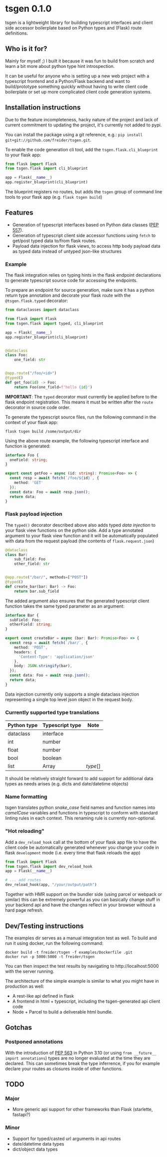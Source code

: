 # tsgen 0.1.0

tsgen is a lightweight library for building typescript interfaces and client side accessor boilerplate based on Python types and (Flask) route definitions.

## Who is it for?
Mainly for myself ;) I built it because it was fun to build from scratch and learn a bit more about python type hint introspection.

It can be useful for anyone who is setting up a new web project with a typescript frontend and a Python/Flask backend and want to build/prototype something quickly without having to write client code boilerplate or set up more complicated client code generation systems.

## Installation instructions
Due to the feature incompleteness, hacky nature of the project and lack of current commitment to updating the project, it's currently not added to pypi.

You can install the package using a git reference, e.g.: `pip install git+git://github.com/freider/tsgen.git`.

To enable the code generation cli tool, add the `tsgen.flask.cli_blueprint` to your flask app:
```python
from flask import Flask
from tsgen.flask import cli_blueprint

app = Flask(__name__)
app.register_blueprint(cli_blueprint)
```
The blueprint registers no routes, but adds the `tsgen` group of command line tools to your flask app (e.g. `flask tsgen build`)

## Features
* Generation of typescript interfaces based on Python data classes ([PEP 557](https://www.python.org/dev/peps/pep-0557/)).
* Generation of typescript client side accessor functions using `fetch` to get/post typed data to/from flask routes.
* Payload data injection for flask views, to access http body payload data as typed data instead of untyped json-like structures

### Example

The flask integration relies on typing hints in the flask endpoint declarations to generate typescript source code for accessing the endpoints.

To prepare an endpoint for source generation, make sure it has a python return type annotation and decorate your flask route with the `@tsgen.flask.typed` decorator:

```python
from dataclasses import dataclass

from flask import Flask
from tsgen.flask import typed, cli_blueprint

app = Flask(__name__)
app.register_blueprint(cli_blueprint)


@dataclass
class Foo:
    one_field: str


@app.route("/foo/<id>")
@typed()
def get_foo(id) -> Foo:
    return Foo(one_field=f"hello {id}")
```
__IMPORTANT__: The `typed` decorator must currently be applied before to the flask endpoint registration. This means it must be written after the `route` decorator in source code order.

To generate the typescript source files, run the following command in the context of your flask app:

```shell
flask tsgen build /some/output/dir
```

Using the above route example, the following typescript interface and function is generated:
```typescript
interface Foo {
  oneField: string;
}

export const getFoo = async (id: string): Promise<Foo> => {
  const resp = await fetch(`/foo/${id}`, {
    method: 'GET'
  });
  const data: Foo = await resp.json();
  return data;
}
```

### Flask payload injection
The `typed()` decorator described above also adds typed *data injection* to your flask view functions on the python side. Add a type annotated argument to your flask view function and it will be automatically populated with data from the request payload (the contents of `flask.request.json`)

```python
@dataclass
class Bar:
    sub_field: Foo
    other_field: str


@app.route("/bar/", methods=["POST"])
@typed()
def create_bar(bar: Bar) -> Foo:
    return bar.sub_field
```

The added argument also ensures that the generated typescript client function takes the same typed parameter as an argument:
```typescript
interface Bar {
  subField: Foo;
  otherField: string;
}

export const createBar = async (bar: Bar): Promise<Foo> => {
  const resp = await fetch(`/bar/`, {
    method: 'POST',
    headers: {
      'Content-Type': 'application/json'
    },
    body: JSON.stringify(bar),
  });
  const data: Foo = await resp.json();
  return data;
}
```

Data injection currently only supports a single dataclass injection representing a single top level json object in the request body.

### Currently supported type translations

| Python type   | Typescript type | Note   |
| ------------- | --------------- | ------ |
| dataclass     | interface       |        |
| int           | number          |        |
| float         | number          |        |
| bool          | boolean         |        |
| list          | Array           |*type*[]|

It should be relatively straight forward to add support for additional data types as needs arises (e.g. dicts and date/datetime objects)

### Name formatting
tsgen translates python *snake_case* field names and function names into *camelCase* variables and functions in typescript to conform with standard linting rules in each context. This renaming rule is currently non-optional.

### "Hot reloading"
Add a `dev_reload_hook` call at the bottom of your flask app file to have the client code be automatically generated whenever you change your code in flask `development` mode (i.e. every time that flask reloads the app)
```python
from flask import Flask
from tsgen.flask import dev_reload_hook
app = Flask(__name__)

# ... add routes
dev_reload_hook(app, "/your/output/path")
```

Together with HMR support on the bundler side (using parcel or webpack or similar) this can be extremely powerful as you can basically change stuff in your backend api and have the changes reflect in your browser without a hard page refresh.



## Dev/Testing instructions
The examples dir serves as a manual integration test as well. To build and run it using docker, run the following command:
```shell
docker build -t freider/tsgen -f examples/Dockerfile .git
docker run -p 5000:5000 -t freider/tsgen
```
You can then inspect the test results by navigating to http://localhost:5000 with the server running.

The architecture of the simple example is similar to what you might have in production as well:
* A rest-like api defined in flask
* A frontend in html + typescript, including the tsgen-generated api client code
* Node + Parcel to build a deliverable html bundle.

## Gotchas
### Postponed annotations
With the introduction of [PEP 563](https://www.python.org/dev/peps/pep-0563/) in Python 3.10 (or using `from __future__ import annotations`) types are no longer evaluated at the time they are declared. This can sometimes break the type inferrence, if you for example declare your routes as closures inside of other functions.


## TODO
### Major
* More generic api support for other frameworks than Flask (starlette, fastapi?)

### Minor
* Support for typed/casted url arguments in api routes
* date/datetime data types
* dict/object data types
